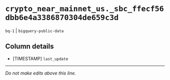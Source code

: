 # `crypto_near_mainnet_us._sbc_ffecf56dbb6e4a3386870304de659c3d`
`bq-1` | `bigquery-public-data`

## Column details
* [TIMESTAMP] `last_update`

-------------------------------------------------------------------------------
*Do not make edits above this line.*
